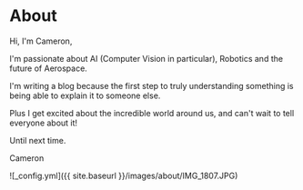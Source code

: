 # About
Hi, I'm Cameron,

I'm passionate about AI (Computer Vision in particular), Robotics and the future of Aerospace.

I'm writing a blog because the first step to truly understanding something is being able to explain it to someone else.

Plus I get excited about the incredible world around us, and can't wait to tell everyone about it!

Until next time.

Cameron


![_config.yml]({{ site.baseurl }}/images/about/IMG_1807.JPG)
